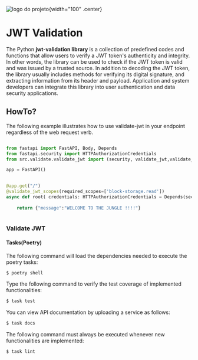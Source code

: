 ![logo do projeto](docs/assets/logo.png){width="100" .center}
# JWT Validation

The Python **jwt-validation library** is a collection of predefined codes and functions that allow users to verify a JWT token's authenticity and integrity. In other words, the library can be used to check if the JWT token is valid and was issued by a trusted source. In addition to decoding the JWT token, the library usually includes methods for verifying its digital signature, and extracting information from its header and payload. Application and system developers can integrate this library into user authentication and data security applications.


## HowTo?
The following example illustrates how to use validate-jwt in your endpoint regardless of the web request verb.

```python

from fastapi import FastAPI, Body, Depends
from fastapi.security import HTTPAuthorizationCredentials
from src.validate.validate_jwt import (security, validate_jwt,validate_jwt_scopes)

app = FastAPI()

    
@app.get("/")
@validate_jwt_scopes(required_scopes=['block-storage.read'])
async def root( credentials: HTTPAuthorizationCredentials = Depends(security),):
    
    return {"message":"WELCOME TO THE JUNGLE !!!!"}  
    
```
### Validate JWT

#### Tasks(Poetry)

The following command will load the dependencies needed to execute the poetry tasks:
```sh
$ poetry shell
```

Type the following command to verify the test coverage of implemented functionalities:
```sh
$ task test
```

You can view API documentation by uploading a service as follows: 
```sh
$ task docs
```

The following command must always be executed whenever new functionalities are implemented:
```sh
$ task lint
```